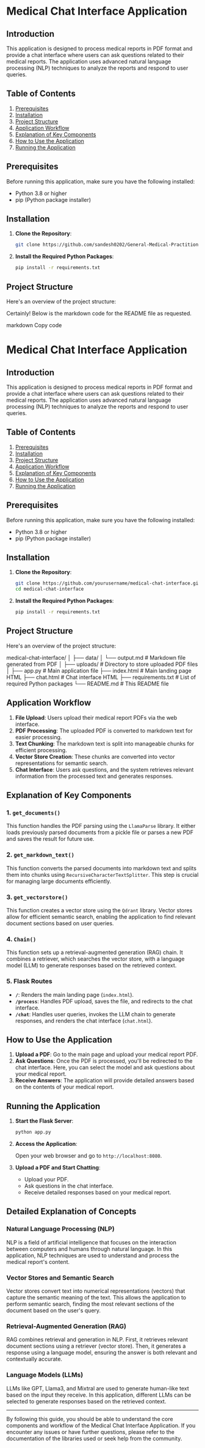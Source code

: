 # Medical Chat Interface Application

## Introduction

This application is designed to process medical reports in PDF format and provide a chat interface where users can ask questions related to their medical reports. The application uses advanced natural language processing (NLP) techniques to analyze the reports and respond to user queries.

## Table of Contents

1. [Prerequisites](#prerequisites)
2. [Installation](#installation)
3. [Project Structure](#project-structure)
4. [Application Workflow](#application-workflow)
5. [Explanation of Key Components](#explanation-of-key-components)
6. [How to Use the Application](#how-to-use-the-application)
7. [Running the Application](#running-the-application)

## Prerequisites

Before running this application, make sure you have the following installed:

- Python 3.8 or higher
- pip (Python package installer)

## Installation

1. **Clone the Repository**:

    ```sh
    git clone https://github.com/sandesh0202/General-Medical-Practitioner-Chatbot.git
    ```

2. **Install the Required Python Packages**:

    ```sh
    pip install -r requirements.txt
    ```

## Project Structure

Here's an overview of the project structure:


Certainly! Below is the markdown code for the README file as requested.

markdown
Copy code
# Medical Chat Interface Application

## Introduction

This application is designed to process medical reports in PDF format and provide a chat interface where users can ask questions related to their medical reports. The application uses advanced natural language processing (NLP) techniques to analyze the reports and respond to user queries.

## Table of Contents

1. [Prerequisites](#prerequisites)
2. [Installation](#installation)
3. [Project Structure](#project-structure)
4. [Application Workflow](#application-workflow)
5. [Explanation of Key Components](#explanation-of-key-components)
6. [How to Use the Application](#how-to-use-the-application)
7. [Running the Application](#running-the-application)

## Prerequisites

Before running this application, make sure you have the following installed:

- Python 3.8 or higher
- pip (Python package installer)

## Installation

1. **Clone the Repository**:

    ```sh
    git clone https://github.com/yourusername/medical-chat-interface.git
    cd medical-chat-interface
    ```

2. **Install the Required Python Packages**:

    ```sh
    pip install -r requirements.txt
    ```

## Project Structure

Here's an overview of the project structure:

medical-chat-interface/
│
├── data/
│ └── output.md # Markdown file generated from PDF
│
├── uploads/ # Directory to store uploaded PDF files
│
├── app.py # Main application file
├── index.html # Main landing page HTML
├── chat.html # Chat interface HTML
├── requirements.txt # List of required Python packages
└── README.md # This README file


## Application Workflow

1. **File Upload**: Users upload their medical report PDFs via the web interface.
2. **PDF Processing**: The uploaded PDF is converted to markdown text for easier processing.
3. **Text Chunking**: The markdown text is split into manageable chunks for efficient processing.
4. **Vector Store Creation**: These chunks are converted into vector representations for semantic search.
5. **Chat Interface**: Users ask questions, and the system retrieves relevant information from the processed text and generates responses.

## Explanation of Key Components

### 1. `get_documents()`

This function handles the PDF parsing using the `LlamaParse` library. It either loads previously parsed documents from a pickle file or parses a new PDF and saves the result for future use.

### 2. `get_markdown_text()`

This function converts the parsed documents into markdown text and splits them into chunks using `RecursiveCharacterTextSplitter`. This step is crucial for managing large documents efficiently.

### 3. `get_vectorstore()`

This function creates a vector store using the `Qdrant` library. Vector stores allow for efficient semantic search, enabling the application to find relevant document sections based on user queries.

### 4. `Chain()`

This function sets up a retrieval-augmented generation (RAG) chain. It combines a retriever, which searches the vector store, with a language model (LLM) to generate responses based on the retrieved context.

### 5. Flask Routes

- **`/`**: Renders the main landing page (`index.html`).
- **`/process`**: Handles PDF upload, saves the file, and redirects to the chat interface.
- **`/chat`**: Handles user queries, invokes the LLM chain to generate responses, and renders the chat interface (`chat.html`).

## How to Use the Application

1. **Upload a PDF**: Go to the main page and upload your medical report PDF.
2. **Ask Questions**: Once the PDF is processed, you'll be redirected to the chat interface. Here, you can select the model and ask questions about your medical report.
3. **Receive Answers**: The application will provide detailed answers based on the contents of your medical report.

## Running the Application

1. **Start the Flask Server**:

    ```sh
    python app.py
    ```

2. **Access the Application**:

    Open your web browser and go to `http://localhost:8080`.

3. **Upload a PDF and Start Chatting**:

    - Upload your PDF.
    - Ask questions in the chat interface.
    - Receive detailed responses based on your medical report.

## Detailed Explanation of Concepts

### Natural Language Processing (NLP)

NLP is a field of artificial intelligence that focuses on the interaction between computers and humans through natural language. In this application, NLP techniques are used to understand and process the medical report's content.

### Vector Stores and Semantic Search

Vector stores convert text into numerical representations (vectors) that capture the semantic meaning of the text. This allows the application to perform semantic search, finding the most relevant sections of the document based on the user's query.

### Retrieval-Augmented Generation (RAG)

RAG combines retrieval and generation in NLP. First, it retrieves relevant document sections using a retriever (vector store). Then, it generates a response using a language model, ensuring the answer is both relevant and contextually accurate.

### Language Models (LLMs)

LLMs like GPT, Llama3, and Mixtral are used to generate human-like text based on the input they receive. In this application, different LLMs can be selected to generate responses based on the retrieved context.

---

By following this guide, you should be able to understand the core components and workflow of the Medical Chat Interface Application. If you encounter any issues or have further questions, please refer to the documentation of the libraries used or seek help from the community.
